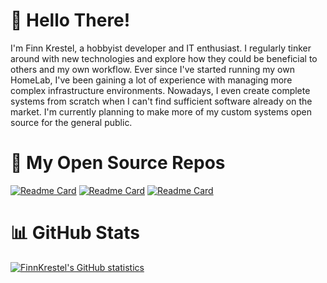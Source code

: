 # 👋 Hello There!
I'm Finn Krestel, a hobbyist developer and IT enthusiast. I regularly tinker around with new technologies and explore how they could be beneficial to others and my own workflow. Ever since I've started running my own HomeLab, I've been gaining a lot of experience with managing more complex infrastructure environments. Nowadays, I even create complete systems from scratch when I can't find sufficient software already on the market. I'm currently planning to make more of my custom systems open source for the general public.

# 👾 My Open Source Repos
[![Readme Card](https://github-readme-stats.vercel.app/api/pin/?username=finnkrestel&repo=isc-dhcp-ha&theme=github_dark)](https://github.com/FinnKrestel/isc-dhcp-ha)
[![Readme Card](https://github-readme-stats.vercel.app/api/pin/?username=finnkrestel&repo=yoru&theme=github_dark)](https://github.com/FinnKrestel/yoru)
[![Readme Card](https://github-readme-stats.vercel.app/api/pin/?username=finnkrestel&repo=jellyfin-plugin-intros&theme=github_dark)](https://github.com/FinnKrestel/jellyfin-plugin-intros)

# 📊 GitHub Stats
[![FinnKrestel's GitHub statistics](https://github-readme-stats.vercel.app/api?username=finnkrestel&show_icons=true&count_private=true&theme=github_dark&hide=stars)](https://github.com/FinnKrestel)
